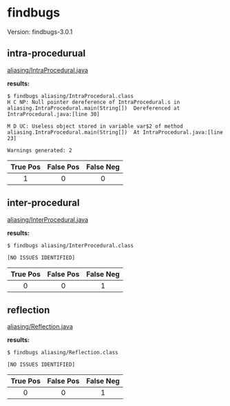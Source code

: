 
# findbugs

Version: findbugs-3.0.1

## intra-procedurual

[aliasing/IntraProcedural.java](https://github.com/michaelemery/staticanalysis/blob/master/checker/aliasing/IntraProcedural.java)

**results:**

```
$ findbugs aliasing/IntraProcedural.class 
H C NP: Null pointer dereference of IntraProcedural.s in aliasing.IntraProcedural.main(String[])  Dereferenced at IntraProcedural.java:[line 30]

M D UC: Useless object stored in variable var$2 of method aliasing.IntraProcedural.main(String[])  At IntraProcedural.java:[line 23]

Warnings generated: 2

```

| True Pos | False Pos | False Neg |
| :---: | :---: | :---: |
| 1 | 0 | 0 |


## inter-procedural

[aliasing/InterProcedural.java](https://github.com/michaelemery/staticanalysis/blob/master/checker/aliasing/InterProcedural.java)

**results:**

```
$ findbugs aliasing/InterProcedural.class 

[NO ISSUES IDENTIFIED]
```

| True Pos | False Pos | False Neg |
| :---: | :---: | :---: |
| 0 | 0 | 1 |

## reflection

[aliasing/Reflection.java](https://github.com/michaelemery/staticanalysis/blob/master/checker/aliasing/Reflection.java)

**results:**

```
$ findbugs aliasing/Reflection.class 

[NO ISSUES IDENTIFIED]
```

| True Pos | False Pos | False Neg |
| :---: | :---: | :---: |
| 0 | 0 | 1 |
